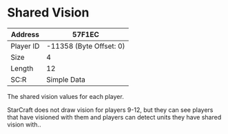 #  Shared Vision
Address   | 57F1EC
----------|-------------
Player ID | -11358 (Byte Offset: 0)
Size 	  | 4
Length 	  | 12
SC:R      | Simple Data

The shared vision values for each player.

StarCraft does not draw vision for players 9-12, but they can see players that have visioned with them and players can detect units they have shared vision with..
